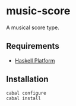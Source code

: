 
# music-score

A musical score type.

## Requirements

* [Haskell Platform](http://www.haskell.org/platform)

## Installation

    cabal configure
    cabal install
